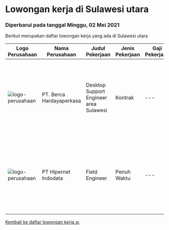 
  # Lowongan kerja di Sulawesi utara

  ### Diperbarui pada tanggal Minggu, 02 Mei 2021

  Berikut merupakan daftar lowongan kerja yang ada di Sulawesi utara

  |Logo Perusahaan | Nama Perusahaan | Judul Pekerjaan | Jenis Pekerjaan | Gaji Pekerjaan | Lokasi | Deskripsi | Tanggal diunggah | Pranala |
  | -------------- | --------------- | --------------- | --------- | --------- | -------------- | ------- | ----------- | ----------- |
  |![logo-perusahaan](https://image-service-cdn.seek.com.au/0c900ac2b5b1a2cf9bee651ce5d069e68ff14c92/ee4dce1061f3f616224767ad58cb2fc751b8d2dc)|PT. Berca Hardayaperkasa|Desktop Support Engineer area Sulawesi|Kontrak|---|Manado|Delivery the implementation and provide PC, Printer, and Networking. Analyze and diagnose technical issues and give fast problem resolution Technical...|Jumat, 30 April 2021|https://www.jobstreet.co.id/id/job/desktop-support-engineer-area-sulawesi-3520882?token=0~76108537-cd94-4326-a86a-416239df515e&sectionRank=1&jobId=jobstreet-id-job-3520882|
|![logo-perusahaan](https://image-service-cdn.seek.com.au/10c421bd226b07c7b271d7c5e630a6b1efa36d67/ee4dce1061f3f616224767ad58cb2fc751b8d2dc)|PT Hipernet Indodata|Field Engineer|Penuh Waktu|---|Manado|Tanggungjawab Kerja Melakukan survei lokasi untuk calon customer baru, instalasi dan maintenance Melakukan troubleshooting jaringan dan dokumentasi...|Senin, 05 April 2021|https://www.jobstreet.co.id/id/job/field-engineer-3497604?token=0~76108537-cd94-4326-a86a-416239df515e&sectionRank=2&jobId=jobstreet-id-job-3497604|


  [Kembali ke daftar lowongan kerja 🔙](../README.md#daftar-lowongan-kerja)
  